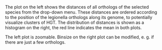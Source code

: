 The plot on the left shows the distances of all orthologs of the selected species from the drop-down menu. These distances are ordered according to the position of the legionella orthologs along its genome, to potentially visualize clusters of HGT. The distribution of distances is shown as a histogram on the right, the red line indicates the mean in both plots. 

The left plot is zoomable. Binsize on the right plot can be modified, e. g. if there are just a few orthologs.
